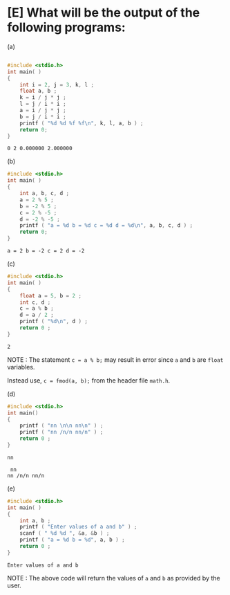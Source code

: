 # [E] What will be the output of the following programs:

(a) 

```c

#include <stdio.h>
int main( )
{
	int i = 2, j = 3, k, l ;
	float a, b ;
	k = i / j * j ;
	l = j / i * i ;
	a = i / j * j ;
	b = j / i * i ;
	printf ( "%d %d %f %f\n", k, l, a, b ) ;
    return 0;
}
```

```` 
0 2 0.000000 2.000000

````

(b)

````c
#include <stdio.h>
int main( )
{
    int a, b, c, d ;
    a = 2 % 5 ;
    b = -2 % 5 ;
    c = 2 % -5 ;
    d = -2 % -5 ;
    printf ( "a = %d b = %d c = %d d = %d\n", a, b, c, d ) ;
    return 0;
}
````

````
a = 2 b = -2 c = 2 d = -2

````

(c)

````c
#include <stdio.h>
int main( )
{
    float a = 5, b = 2 ;
    int c, d ;
    c = a % b ;
    d = a / 2 ;
    printf ( "%d\n", d ) ;
    return 0 ;
}
````

````
2

````

NOTE : The statement `c = a % b;` may result in error since `a`  and `b` are `float` variables.

Instead use, `c = fmod(a, b);` from the header file `math.h`.

(d)

````c
#include <stdio.h>
int main()
{
    printf ( "nn \n\n nn\n" ) ;
    printf ( "nn /n/n nn/n" ) ;
    return 0 ;
}
````

````
nn 

 nn
nn /n/n nn/n
````

(e)

````c
#include <stdio.h>
int main( )
{
    int a, b ;
    printf ( "Enter values of a and b" ) ;
    scanf ( " %d %d ", &a, &b ) ;
    printf ( "a = %d b = %d", a, b ) ;
    return 0 ;
}
````

````
Enter values of a and b 
````

NOTE : The above code will return the values of `a` and `b` as provided by the user.
